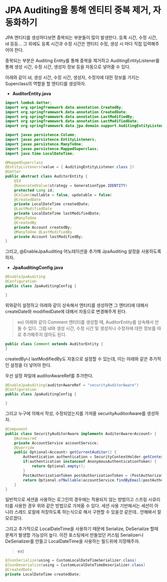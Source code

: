 # JPA Auditing을 통해 엔티티 중복 제거, 자동화하기

JPA 엔티티를 생성하다보면 중복되는 부분들이 많이 발생한다. 등록 시간, 수정 시간, id 등등... 그 외에도 등록 시간과 수정 시간은 엔티티 수정, 생성 시 마다 직접 입력해주어야 한다.

중복되는 부분은 Auditing Entity를 통해 중복을 제거하고 AuditingEntityListener를 통해 생성 시간, 수정 시간, 생성자 정보 등을 자동으로 넣어줄 수 있다.

아래와 같이 id, 생성 시간, 수정 시간, 생성자, 수정자에 대한 정보를 가지는 Superclass의 역할을 할 엔티티를 생성하자.

- **AuditorEntity.java**

```java
import lombok.Getter;
import org.springframework.data.annotation.CreatedBy;
import org.springframework.data.annotation.CreatedDate;
import org.springframework.data.annotation.LastModifiedBy;
import org.springframework.data.annotation.LastModifiedDate;
import org.springframework.data.jpa.domain.support.AuditingEntityListener;

import javax.persistence.Column;
import javax.persistence.EntityListeners;
import javax.persistence.ManyToOne;
import javax.persistence.MappedSuperclass;
import java.time.LocalDateTime;

@MappedSuperclass
@EntityListeners(value = { AuditingEntityListener.class })
@Getter
public abstract class AuditorEntity {
    @Id
    @GeneratedValue(strategy = GenerationType.IDENTITY)
    protected Long id;
    @Column(nullable = false, updatable = false)
    @CreatedDate
    private LocalDateTime createdDate;
    @LastModifiedDate
    private LocalDateTime lastModifiedDate;
    @ManyToOne
    @CreatedBy
    private Account createdBy;
    @ManyToOne @LastModifiedBy
    private Account lastModifiedBy;
}
```

그리고, @EnableJpaAuditing 어노테이션을 추가해 JpaAuditing 설정을 사용하도록 하자.

- **JpaAuditingConfig.java**

```java
@EnableJpaAuditing
@Configuration
public class JpaAuditingConfig {

}
```

위와같이 설정하고 아래와 같이 상속해서 엔티티를 생성하면 그 엔티티에 대해서 createDate와 modifiedDate에 대해서 자동으로 변경해주게 된다. 

> ex) 아래와 같이 Comment 엔티티를 생성할 때, AuditorEntity를 상속해서 만들 수 있다. 그럼 id와 생성 시간, 수정 시간 및 생성자나 수정자에 대한 정보를 따로 추가해주지 않아도 된다.

```java
public class Comment extends AuditorEntity {
}
```

createdBy나 lastModifiedBy도 자동으로 설정할 수 있는데, 이는 아래와 같은 추가적인 설정을 더 넣어야 한다.

우선 설정 파일에 auditorAwareRef를 추가한다.

```java
@EnableJpaAuditing(auditorAwareRef = "securityAuditorAware")
@Configuration
public class JpaAuditingConfig {

}
```

그리고 누구에 의해서 작성, 수정되었는지를 가져올 securityAuditorAware를 생성하자.

```java
@Component
public class SecurityAuditorAware implements AuditorAware<Account> {
    @Autowired
    private AccountService accountService;
    @Override
    public Optional<Account> getCurrentAuditor() {
        Authentication authentication = SecurityContextHolder.getContext().getAuthentication();
        if(authentication instanceof AnonymousAuthenticationToken) {
            return Optional.empty();
        }
        PostAuthorizationToken postAuthorizationToken = (PostAuthorizationToken)authentication;
        return Optional.ofNullable(accountService.findByEmail(postAuthorizationToken.getAccountContext().getAccount().getEmail()));
    }
}
```

일반적으로 세션을 사용하는 로그인의 경우에는 적용되지 않는 방법이고 스프링 시큐리티를 사용한 경우 위와 같은 방법으로 가져올 수 있다. 세션 사용 기반에서는 세션이 아니라 스레드 로컬에 저장하도록 하는식으로 해서 구현할 수 있을것 같은데.. 안해봐서 잘 모르겠다.

그리고 추가적으로 LocalDateTime을 사용하기 때문에 Serialize, DeSerialize 할때 문제가 발생할 가능성이 높다. 이전 포스팅에서 만들었던 커스텀 Serializer나 DeSerializer를 만들고 LocalDateTime을 사용하는 필드위에 지정해주자.

>  ex)

```java
@JsonSerialize(using = CustomLocalDateTimeSerializer.class)
@JsonDeserialize(using = CustomLocalDateTimeDeserializer.class)
@CreatedDate
private LocalDateTime createdDate;
```

